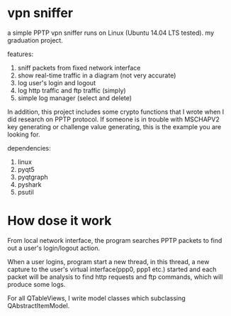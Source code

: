 # vpn sniffer

a simple PPTP vpn sniffer runs on Linux (Ubuntu 14.04 LTS tested). my graduation project.

features:
1. sniff packets from fixed network interface
2. show real-time traffic in a diagram (not very accurate)
3. log user's login and logout
4. log http traffic and ftp traffic (simply)
5. simple log manager (select and delete)

In addition, this project includes some crypto functions that I wrote when I did research on PPTP protocol.
If someone is in trouble with MSCHAPV2 key generating or challenge value generating, this is the example you are looking for.

dependencies:
1. linux
2. pyqt5
3. pyqtgraph
4. pyshark
5. psutil

# How dose it work

From local network interface, the program searches PPTP packets to find out a user's login/logout action.

When a user logins, program start a new thread, in this thread, a new capture to the user's virtual interface(ppp0, ppp1 etc.)
started and each packet will be analysis to find http requests and ftp commands, which will produce some logs.

For all QTableViews, I write model classes which subclassing QAbstractItemModel.